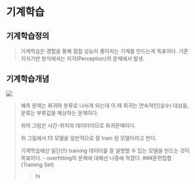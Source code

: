 기계학습
=============
기계학습정의
-------------

>기계학습은 경험을 통해 점점 성능이 좋아지는 기계를 만드는게 목표이다. 
기존 지식기반 방식에서는 지각(Perception)의 문제에서 발생.

기계학습개념
---------------
<img src="https://user-images.githubusercontent.com/112842153/223410671-775cbbf1-7d99-4e47-ba04-6b300c789712.png" />

>예측 문제는 회귀와 분류로 나뉘게 되는데 이 때 회귀는 연속적인(실수) 대상을, 분류는 부류값을 예상하는 문제이다.  
>  
>위의 그림은 시간-위치의 데이터이므로 회귀문제이다.  
>  
>위 그림에서 f3 모델을 일반적으로 잘 train 된 모델이라고 한다.  
>  
>기계학습에선 일단(!!) training 데이터를 잘 설명할 수 있는 모델을 만드는 것이 목표이다. - overfitting의 문제에 대해선 나중에 적겠다.
>###훈련집합(Training Set)
>>hi